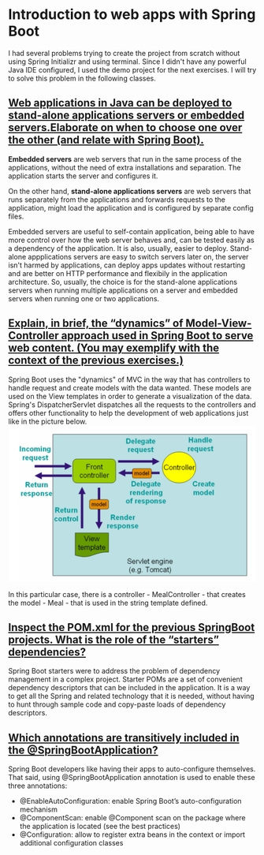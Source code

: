# Introduction to web apps with Spring Boot

I had several problems trying to create the project from scratch without using Spring Initializr and using terminal. Since I didn't have any powerful Java IDE configured, I used the demo project for the next exercises. I will try to solve this problem in the following classes.

## [Web applications in Java can be deployed to stand-alone applications servers or embedded servers.Elaborate on when to choose one over the other (and relate with Spring Boot).](https://stephencoakley.com/2017/07/06/embedded-vs-external-web-server)

**Embedded servers** are web servers that run in the same process of the applications, without the need of extra installations and separation. The application starts the server and configures it.

On the other hand, **stand-alone applications servers** are web servers that runs separately from the applications and forwards requests to the application, might load the application and is configured by separate config files.

Embedded servers are useful to self-contain application, being able to have more control over how the web server behaves and, can be tested easily as a dependency of the application. It is also, usually, easier to deploy. Stand-alone appplications servers are easy to switch servers later on, the server isn't harmed by applications, can deploy apps updates without restarting and are better on HTTP performance and flexibily in the application architecture. So, usually, the choice is for the stand-alone applications servers when running multiple applications on a server and embedded servers when running one or two applications.

## [Explain, in brief, the “dynamics” of Model-View-Controller approach used in Spring Boot to serve web content. (You may exemplify with the context of the previous exercises.)](https://docs.spring.io/spring-framework/docs/3.2.x/spring-framework-reference/html/mvc.html)

Spring Boot uses the "dynamics" of MVC in the way that has controllers to handle request and create models with the data wanted. These models are used on the View templates in order to generate a visualization of the data. Spring's DispatcherServlet dispatches all the requests to the controllers and offers other functionality to help the development of web applications just like in the picture below.
![springmvc.png](springmvc.png)

In this particular case, there is a controller - MealController - that creates the model - Meal - that is used in the string template defined.

## [Inspect the POM.xml for the previous SpringBoot projects. What is the role of the “starters” dependencies?](https://www.baeldung.com/spring-boot-starters)
Spring Boot starters were to address the problem of dependency management in a complex project. Starter POMs are a set of convenient dependency descriptors that can be included in the application. It is a way to get all the Spring and related technology that it is needed, without having to hunt through sample code and copy-paste loads of dependency descriptors.

## [Which annotations are transitively included in the @SpringBootApplication?](https://docs.spring.io/spring-boot/docs/2.0.x/reference/html/using-boot-using-springbootapplication-annotation.html)
Spring Boot developers like having their apps to auto-configure themselves. That said, using @SpringBootApplication annotation is used to enable these three annotations:
 - @EnableAutoConfiguration: enable Spring Boot’s auto-configuration mechanism
 - @ComponentScan: enable @Component scan on the package where the application is located (see the best practices)
 - @Configuration: allow to register extra beans in the context or import additional configuration classes